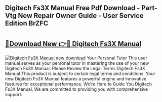 ## Digitech Fs3X Manual Free Pdf Download - Part-Vtg New Repair Owner Guide - User Service Edition BrZFC

# <h2><a href="http://bc4579.oget.top/?id=Digitech+Fs3X+Manual">🔗Download New 👉🔴 Digitech Fs3X Manual</a></h2>

[![Digitech Fs3X Manual new download](https://i.imgur.com/5g1atiW.png)](http://bc4579.oget.top/?id=Digitech+Fs3X+Manual)
Your Personal Tutor This user manual serves as your personal tutor in mastering the use of your new Digitech Fs3X Manual. Please Review the Legal Terms Digitech Fs3X Manual This product is subject to certain legal terms and conditions. Your new Digitech Fs3X Manual features a powerful engine and innovative features for exceptional performance. We're Here to Guide You Digitech Fs3X Manual. We are committed to providing you with comprehensive support.
